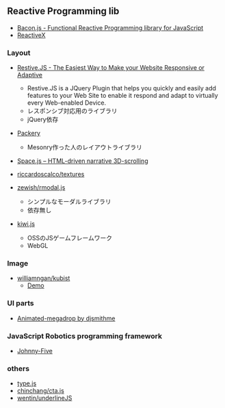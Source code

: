 ## Reactive Programming lib
- [Bacon.js - Functional Reactive Programming library for JavaScript](https://baconjs.github.io/)
- [ReactiveX](http://reactivex.io/)


### Layout

- [Restive.JS - The Easiest Way to Make your Website Responsive or Adaptive](http://restivejs.com/)
  - Restive.JS is a JQuery Plugin that helps you quickly and easily add features to your Web Site to enable it respond and adapt to virtually every Web-enabled Device. 
  - レスポンシブ対応用のライブラリ
  - jQuery依存

- [Packery](http://packery.metafizzy.co/)
  - Mesonry作った人のレイアウトライブラリ

- [Space.js – HTML-driven narrative 3D-scrolling](http://www.slashie.org/space.js/)

- [riccardoscalco/textures](https://github.com/riccardoscalco/textures)


- [zewish/rmodal.js](https://github.com/zewish/rmodal.js)
  - シンプルなモーダルライブラリ
  - 依存無し


- [kiwi.js](http://www.kiwijs.org/)
  - OSSのJSゲームフレームワーク
  - WebGL

### Image
- [williamngan/kubist](https://github.com/williamngan/kubist)
  - [Demo](http://williamngan.github.io/kubist/)

### UI parts
- [Animated-megadrop by djsmithme](http://djsmithme.github.io/Animated-Megadrop/)

### JavaScript Robotics programming framework
- [Johnny-Five](http://johnny-five.io/)


### others
- [type.js](http://typejs.org/)
- [chinchang/cta.js](https://github.com/chinchang/cta.js#installation)
- [wentin/underlineJS](https://github.com/wentin/underlineJS)

